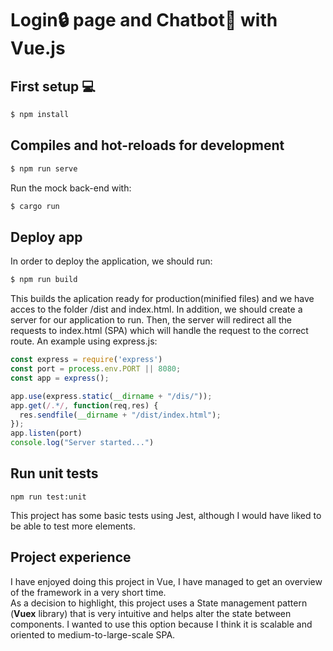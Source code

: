 # Login:lock: page and Chatbot:robot: with Vue.js

## First setup :computer:
```bash
$ npm install
```
## Compiles and hot-reloads for development
```bash
$ npm run serve
```
Run the mock back-end with:
```bash
$ cargo run 
```
## Deploy app
In order to deploy the application, we should run:
```bash
$ npm run build
```
This builds the aplication ready for production(minified files) and we have acces to the folder /dist and index.html.
In addition, we should create a server for our application to run. Then, the server will redirect all the requests to index.html (SPA) which will handle the request to the correct route.
An example using express.js:
```javascript
const express = require('express')
const port = process.env.PORT || 8080;
const app = express();

app.use(express.static(__dirname + "/dis/"));
app.get(/.*/, function(req,res) {
  res.sendfile(__dirname + "/dist/index.html");
});
app.listen(port)
console.log("Server started...")
```
## Run unit tests
```
npm run test:unit
```
This project has some basic tests using Jest, although I would have liked to be able to test more elements.
## Project experience
I have enjoyed doing this project in Vue, I have managed to get an overview of the framework in a very short time.
<br/>
As a decision to highlight, this project uses a State management pattern (**Vuex** library) that is very intuitive and helps alter the state between components. I wanted to use this option because I think it is scalable and oriented to medium-to-large-scale SPA.
